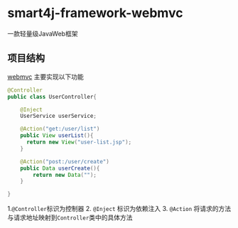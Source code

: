 # smart4j-framework-webmvc
一款轻量级JavaWeb框架

## 项目结构
[webmvc](../smart4j-framework-webmvc/README.md) 主要实现以下功能
```java
@Controller
public class UserController{

    @Inject
    UserService userService;

    @Action("get:/user/list")
    public View userList(){
      return new View("user-list.jsp");
    }

    @Action("post:/user/create")
    public Data userCreate(){
        return new Data("");
    }

}
```
1.`@Controller`标识为控制器
2. `@Inject` 标识为依赖注入
3. `@Action` 将请求的方法与请求地址映射到`Controller`类中的具体方法

